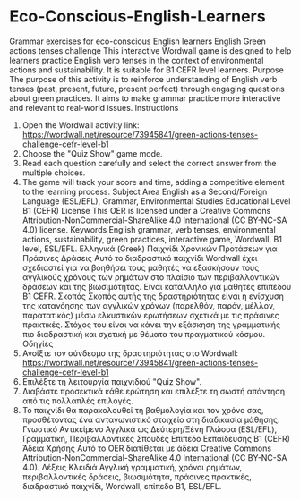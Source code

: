 # Eco-Conscious-English-Learners
Grammar exercises for eco-conscious English learners
English
Green actions tenses challenge
This interactive Wordwall game is designed to help learners practice English verb tenses in the context of environmental actions and sustainability. It is suitable for B1 CEFR level learners.
Purpose
The purpose of this activity is to reinforce understanding of English verb tenses (past, present, future, present perfect) through engaging questions about green practices. It aims to make grammar practice more interactive and relevant to real-world issues.
Instructions
1.	Open the Wordwall activity link: https://wordwall.net/resource/73945841/green-actions-tenses-challenge-cefr-level-b1 
2.	Choose the "Quiz Show" game mode.
3.	Read each question carefully and select the correct answer from the multiple choices.
4.	The game will track your score and time, adding a competitive element to the learning process.
Subject Area
English as a Second/Foreign Language (ESL/EFL), Grammar, Environmental Studies
Educational Level
B1 (CEFR)
License
This OER is licensed under a Creative Commons Attribution-NonCommercial-ShareAlike 4.0 International (CC BY-NC-SA 4.0) license.
Keywords
English grammar, verb tenses, environmental actions, sustainability, green practices, interactive game, Wordwall, B1 level, ESL/EFL.
Ελληνικά (Greek)
Παιχνίδι Χρονικών Προτάσεων για Πράσινες Δράσεις
Αυτό το διαδραστικό παιχνίδι Wordwall έχει σχεδιαστεί για να βοηθήσει τους μαθητές να εξασκήσουν τους αγγλικούς χρόνους των ρημάτων στο πλαίσιο των περιβαλλοντικών δράσεων και της βιωσιμότητας. Είναι κατάλληλο για μαθητές επιπέδου Β1 CEFR.
Σκοπός
Σκοπός αυτής της δραστηριότητας είναι η ενίσχυση της κατανόησης των αγγλικών χρόνων (παρελθόν, παρόν, μέλλον, παρατατικός) μέσω ελκυστικών ερωτήσεων σχετικά με τις πράσινες πρακτικές. Στόχος του είναι να κάνει την εξάσκηση της γραμματικής πιο διαδραστική και σχετική με θέματα του πραγματικού κόσμου.
Οδηγίες
1.	Ανοίξτε τον σύνδεσμο της δραστηριότητας στο Wordwall: https://wordwall.net/resource/73945841/green-actions-tenses-challenge-cefr-level-b1 
2.	Επιλέξτε τη λειτουργία παιχνιδιού "Quiz Show".
3.	Διαβάστε προσεκτικά κάθε ερώτηση και επιλέξτε τη σωστή απάντηση από τις πολλαπλές επιλογές.
4.	Το παιχνίδι θα παρακολουθεί τη βαθμολογία και τον χρόνο σας, προσθέτοντας ένα ανταγωνιστικό στοιχείο στη διαδικασία μάθησης.
Γνωστικό Αντικείμενο
Αγγλικά ως Δεύτερη/Ξένη Γλώσσα (ESL/EFL), Γραμματική, Περιβαλλοντικές Σπουδές
Επίπεδο Εκπαίδευσης
B1 (CEFR)
Άδεια Χρήσης
Αυτό το OER διατίθεται με άδεια Creative Commons Attribution-NonCommercial-ShareAlike 4.0 International (CC BY-NC-SA 4.0).
Λέξεις Κλειδιά
Αγγλική γραμματική, χρόνοι ρημάτων, περιβαλλοντικές δράσεις, βιωσιμότητα, πράσινες πρακτικές, διαδραστικό παιχνίδι, Wordwall, επίπεδο Β1, ESL/EFL.


